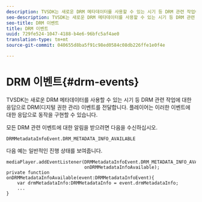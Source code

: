 ```yaml
---
description: TVSDK는 새로운 DRM 메타데이터를 사용할 수 있는 시기 등 DRM 관련 작업에 대한 응답으로 DRM(디지털 권한 관리) 이벤트를 전달합니다. 플레이어는 이러한 이벤트에 대한 응답으로 동작을 구현할 수 있습니다.
seo-description: TVSDK는 새로운 DRM 메타데이터를 사용할 수 있는 시기 등 DRM 관련 작업에 대한 응답으로 DRM(디지털 권한 관리) 이벤트를 전달합니다. 플레이어는 이러한 이벤트에 대한 응답으로 동작을 구현할 수 있습니다.
seo-title: DRM 이벤트
title: DRM 이벤트
uuid: 729fe524-1047-4188-b4e6-96bfc5af4ae0
translation-type: tm+mt
source-git-commit: 040655d8ba5f91c98ed0584c08db226ffe1e0f4e

---
```



# DRM 이벤트{#drm-events}

TVSDK는 새로운 DRM 메타데이터를 사용할 수 있는 시기 등 DRM 관련 작업에 대한 응답으로 DRM(디지털 권한 관리) 이벤트를 전달합니다. 플레이어는 이러한 이벤트에 대한 응답으로 동작을 구현할 수 있습니다.

모든 DRM 관련 이벤트에 대한 알림을 받으려면 다음을 수신하십시오.

```
DRMMetadataInfoEvent.DRM_METADATA_INFO_AVAILABLE
```

다음 예는 일반적인 진행 상태를 보여줍니다.

```
mediaPlayer.addEventListener(DRMMetadataInfoEvent.DRM_METADATA_INFO_AVAILABLE,  
                             onDRMMetadataInfoAvailable);   
private function onDRMMetadataInfoAvailable(event:DRMMetadataInfoEvent){ 
    var drmMetadataInfo:DRMMetadataInfo = event.drmMetadataInfo; 
    ... 
} 
```

